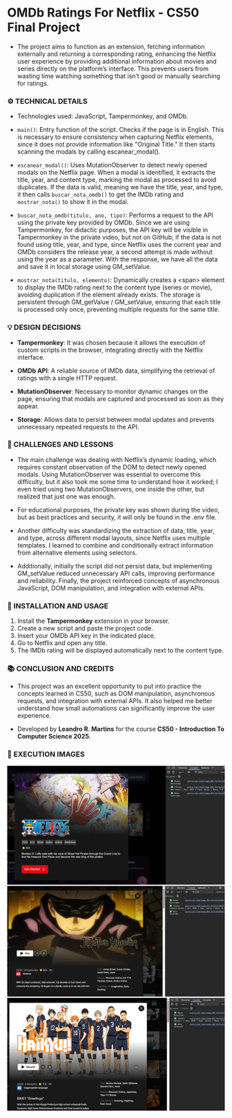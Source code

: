 # OMDb Ratings For Netflix - CS50 Final Project

- The project aims to function as an extension, fetching information externally and returning a corresponding rating, enhancing the Netflix user experience by providing additional information about movies and series directly on the platform’s interface. This prevents users from wasting time watching something that isn’t good or manually searching for ratings.

### ⚙️ TECHNICAL DETAILS

- Technologies used: JavaScript, Tampermonkey, and OMDb.

- `main()`: Entry function of the script. Checks if the page is in English. This is necessary to ensure consistency when capturing Netflix elements, since it does not provide information like "Original Title." It then starts scanning the modals by calling escanear_modal().

- `escanear_modal()`: Uses MutationObserver to detect newly opened modals on the Netflix page. When a modal is identified, it extracts the title, year, and content type, marking the modal as processed to avoid duplicates. If the data is valid, meaning we have the title, year, and type, it then calls `buscar_nota_omdb()` to get the IMDb rating and `mostrar_nota()` to show it in the modal.

- `buscar_nota_omdb(titulo, ano, tipo)`: Performs a request to the API using the private key provided by OMDb. Since we are using Tampermonkey, for didactic purposes, the API key will be visible in Tampermonkey in the private video, but not on GitHub; if the data is not found using title, year, and type, since Netflix uses the current year and OMDb considers the release year, a second attempt is made without using the year as a parameter. With the response, we have all the data and save it in local storage using GM_setValue.

- `mostrar_nota(titulo, elemento)`: Dynamically creates a \<span> element to display the IMDb rating next to the content type (series or movie), avoiding duplication if the element already exists. The storage is persistent through GM_getValue / GM_setValue, ensuring that each title is processed only once, preventing multiple requests for the same title.

### 💡 DESIGN DECISIONS

- **Tampermonkey**: It was chosen because it allows the execution of custom scripts in the browser, integrating directly with the Netflix interface.

- **OMDb API**: A reliable source of IMDb data, simplifying the retrieval of ratings with a single HTTP request.

- **MutationObserver**: Necessary to monitor dynamic changes on the page, ensuring that modals are captured and processed as soon as they appear.

- **Storage**: Allows data to persist between modal updates and prevents unnecessary repeated requests to the API.

### 🧠 CHALLENGES AND LESSONS

- The main challenge was dealing with Netflix’s dynamic loading, which requires constant observation of the DOM to detect newly opened modals. Using MutationObserver was essential to overcome this difficulty, but it also took me some time to understand how it worked; I even tried using two MutationObservers, one inside the other, but realized that just one was enough.

- For educational purposes, the private key was shown during the video, but as best practices and security, it will only be found in the .env file.

- Another difficulty was standardizing the extraction of data, title, year, and type, across different modal layouts, since Netflix uses multiple templates. I learned to combine and conditionally extract information from alternative elements using selectors.

- Additionally, initially the script did not persist data, but implementing GM_setValue reduced unnecessary API calls, improving performance and reliability. Finally, the project reinforced concepts of asynchronous JavaScript, DOM manipulation, and integration with external APIs.

### 🔧 INSTALLATION AND USAGE

1. Install the **Tampermonkey** extension in your browser.
2. Create a new script and paste the project code.
3. Insert your OMDb API key in the indicated place.
4. Go to Netflix and open any title.
5. The IMDb rating will be displayed automatically next to the content type.

### 📚 CONCLUSION AND CREDITS

- This project was an excellent opportunity to put into practice the concepts learned in CS50, such as DOM manipulation, asynchronous requests, and integration with external APIs. It also helped me better understand how small automations can significantly improve the user experience.

- Developed by **Leandro R. Martins** for the course **CS50 - Introduction To Computer Science 2025**.

### 📸 EXECUTION IMAGES
![1](images/1.png)
![2](images/2.png)
![3](images/3.png)
